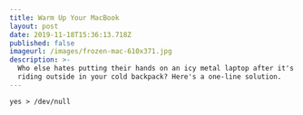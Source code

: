 ```yaml
---
title: Warm Up Your MacBook
layout: post
date: 2019-11-18T15:36:13.718Z
published: false
imageurl: /images/frozen-mac-610x371.jpg
description: >-
  Who else hates putting their hands on an icy metal laptop after it's been
  riding outside in your cold backpack? Here's a one-line solution.
---
```

```
yes > /dev/null
```
